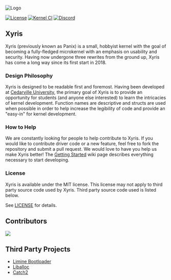 ![Logo](https://media.githubusercontent.com/media/XyrisOS/artwork/stable/images/xyris-banner-full.png)

[![License](https://img.shields.io/github/license/XyrisOS/xyris)](https://github.com/XyrisOS/xyris/blob/dev/LICENSE)
[![Kernel CI](https://github.com/XyrisOS/xyris/actions/workflows/kernel.yml/badge.svg)](https://github.com/XyrisOS/xyris/actions/workflows/kernel.yml)
[![Discord](https://img.shields.io/discord/732032083647660123.svg?logo=discord&logoColor=white&logoWidth=20&labelColor=7289DA&label=Discord&color=17cf48)](https://discord.gg/FNbZMr7p9d)

## Xyris
Xyris (previously known as Panix) is a small, hobbyist kernel with the goal of becoming a fully-fledged microkernel with an emphasis on usability and security.
Having now undergone three rewrites from the ground up, Xyris has come a long way since its first start in 2018.

### Design Philosophy
Xyris is designed to be readable first and foremost. Having been developed at [Cedarville University](https://cs.cedarville.edu), the primary goal of Xyris is to provide an opportunity for students (and anyone else interested) to learn the intricacies of kernel development. Function names are descriptive and structs are used when possible in order to help increase the legibility of code and provide an "easy-in" for kernel development.

### How to Help
We are constantly looking for people to help contribute to Xyris. If you would like to contribute driver code or a new feature, feel free to fork the repository and submit a pull request. We would love to have you help us make Xyris better! The [Getting Started](https://github.com/XyrisOS/xyris/wiki/Getting-Started) wiki page describes everything necessary to start developing.

### License
Xyris is available under the MIT license. This license may not apply to third party source code used by Xyris. Third party source code used is listed below.

See [LICENSE](https://github.com/XyrisOS/xyris/blob/stable/LICENSE) for details.

## Contributors
<a href="https://github.com/XyrisOS/xyris/graphs/contributors">
  <img src="https://contrib.rocks/image?repo=XyrisOS/xyris" />
</a>
<br>

## Third Party Projects
* [Limine Bootloader](https://github.com/limine-bootloader/limine)
* [Liballoc](https://github.com/blanham/liballoc)
* [Catch2](https://github.com/catchorg/Catch2)
